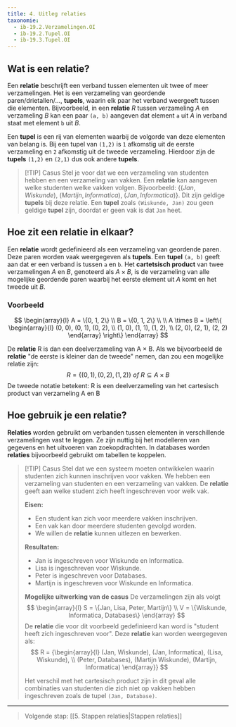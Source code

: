 ```yaml
---
title: 4. Uitleg relaties
taxonomie:
  - ib-19.2.Verzamelingen.OI
  - ib-19.2.Tupel.OI
  - ib-19.3.Tupel.OI
---
```


## Wat is een relatie?
Een **relatie** beschrijft een verband tussen elementen uit twee of meer verzamelingen. Het is een verzameling van geordende paren/drietallen/..., **tupels**, waarin elk paar het verband weergeeft tussen die elementen. Bijvoorbeeld, in een **relatie** $R$ tussen verzameling $A$ en verzameling $B$ kan een paar `(a, b)` aangeven dat element `a` uit $A$ in verband staat met element `b` uit $B$.

Een **tupel** is een rij van elementen waarbij de volgorde van deze elementen van belang is. Bij een tupel van `(1,2)` is `1` afkomstig uit de eerste verzameling en `2` afkomstig uit de tweede verzameling. Hierdoor zijn de **tupels** `(1,2)` en `(2,1)` dus ook andere **tupels**.


> [!TIP] Casus 
> Stel je voor dat we een verzameling van studenten hebben en een verzameling van vakken. Een **relatie** kan aangeven welke studenten welke vakken volgen. Bijvoorbeeld: $\{(Jan, Wiskunde), \ (Martijn, Informatica), \ (Jan, Informatica)\}$. Dit zijn geldige **tupels** bij deze relatie. Een **tupel** zoals `(Wiskunde, Jan)` zou geen geldige **tupel** zijn, doordat er geen vak is dat `Jan` heet. 

## Hoe zit een relatie in elkaar?
Een **relatie** wordt gedefinieerd als een verzameling van geordende paren. Deze paren worden vaak weergegeven als **tupels**. Een **tupel** `(a, b)` geeft aan dat er een verband is tussen `a` en `b`. Het **cartetsisch product** van twee verzamelingen $A$ en $B$, genoteerd als $A \times B$, is de verzameling van alle mogelijke geordende paren waarbij het eerste element uit $A$ komt en het tweede uit $B$.

### Voorbeeld
$$
\begin{array}{l}
A = \{0, 1, 2\} \\
B = \{0, 1, 2\} \\
\\
A \times B = \left\{ \begin{array}{l}
(0, 0), (0, 1), (0, 2), \\
(1, 0), (1, 1), (1, 2), \\
(2, 0), (2, 1), (2, 2)
\end{array} \right\}
\end{array}
$$

De **relatie** R is dan een deelverzameling van A × B. Als we bijvoorbeeld de **relatie** "de eerste is kleiner dan de tweede" nemen, dan zou een mogelijke relatie zijn: $$ R = \{(0,1), (0, 2), (1, 2)\} \ of \ R \subseteq A × B  $$
De tweede notatie betekent: R is een deelverzameling van het cartesisch product van verzameling A en B

## Hoe gebruik je een relatie?
**Relaties** worden gebruikt om verbanden tussen elementen in verschillende verzamelingen vast te leggen. Ze zijn nuttig bij het modelleren van gegevens en het uitvoeren van zoekopdrachten. In databases worden **relaties** bijvoorbeeld gebruikt om tabellen te koppelen.

> [!TIP] Casus 
> Stel dat we een systeem moeten ontwikkelen waarin studenten zich kunnen inschrijven voor vakken. We hebben een verzameling van studenten en een verzameling van vakken. De **relatie** geeft aan welke student zich heeft ingeschreven voor welk vak.
> 
> **Eisen:**
> - Een student kan zich voor meerdere vakken inschrijven.
> - Een vak kan door meerdere studenten gevolgd worden.
> - We willen de **relatie** kunnen uitlezen en bewerken.
> 
> **Resultaten:** 
> - Jan is ingeschreven voor Wiskunde en Informatica.
> - Lisa is ingeschreven voor Wiskunde.
> - Peter is ingeschreven voor Databases.
> - Martijn is ingeschreven voor Wiskunde en Informatica.
> 
> **Mogelijke uitwerking van de casus**
> De verzamelingen zijn als volgt
> $$
> \begin{array}{l}
>     S = \{Jan, Lisa, Peter, Martijn\} \\
>     V = \{Wiskunde, Informatica, Databases\}
> \end{array}
> $$
> De **relatie** die voor dit voorbeeld gedefinieerd kan word is "student heeft zich ingeschreven voor". Deze **relatie** kan worden weergegeven als:
> $$
> R = {\begin{array}{l}
> (Jan, Wiskunde), (Jan, Informatica), (Lisa, Wiskunde), \\
> (Peter, Databases), (Martijn Wiskunde), (Martijn, Informatica)
> \end{array}}
> $$
> 
> Het verschil met het cartesisch product zijn in dit geval alle combinaties van studenten die zich niet op vakken hebben ingeschreven zoals de tupel `(Jan, Database)`.

---

> Volgende stap: [[5. Stappen relaties|Stappen relaties]]
